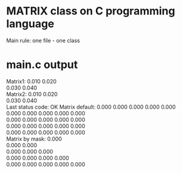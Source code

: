 # MATRIX class on C programming language
Main rule: one file - one class

# main.c output
Matrix1:
0.010	0.020	
0.030	0.040	
Matrix2:
0.010	0.020	
0.030	0.040	
Last status code: OK
Matrix default:
0.000	0.000	0.000	0.000	0.000	
0.000	0.000	0.000	0.000	0.000	
0.000	0.000	0.000	0.000	0.000	
0.000	0.000	0.000	0.000	0.000	
0.000	0.000	0.000	0.000	0.000	
Matrix by mask:
0.000	
0.000	0.000	
0.000	0.000	0.000	
0.000	0.000	0.000	0.000	
0.000	0.000	0.000	0.000	0.000	
